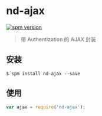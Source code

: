 # nd-ajax

[![spm version](http://spm.crossjs.com/badge/nd-ajax)](http://spm.crossjs.com/package/nd-ajax)

> 带 Authentization 的 AJAX 封装

## 安装

```
$ spm install nd-ajax --save
```

## 使用

```js
var ajax = require('nd-ajax');
```
